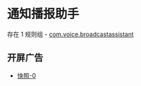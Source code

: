 # 通知播报助手

存在 1 规则组 - [com.voice.broadcastassistant](/src/apps/com.voice.broadcastassistant.ts)

## 开屏广告

- [快照-0](https://i.gkd.li/import/import/12843573)
